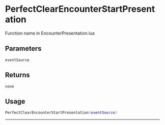 # PerfectClearEncounterStartPresentation
Function name in EncounterPresentation.lua
## Parameters
`eventSource`
## Returns
`none`
## Usage
```lua
PerfectClearEncounterStartPresentation(eventSource)
```
---
